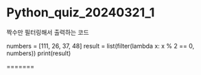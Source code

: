 # Python_quiz_20240321_1



짝수만 필터링해서 출력하는 코드

numbers = [111, 26, 37, 48]
result = list(filter(lambda x: x % 2 == 0, numbers))
print(result)

=======
